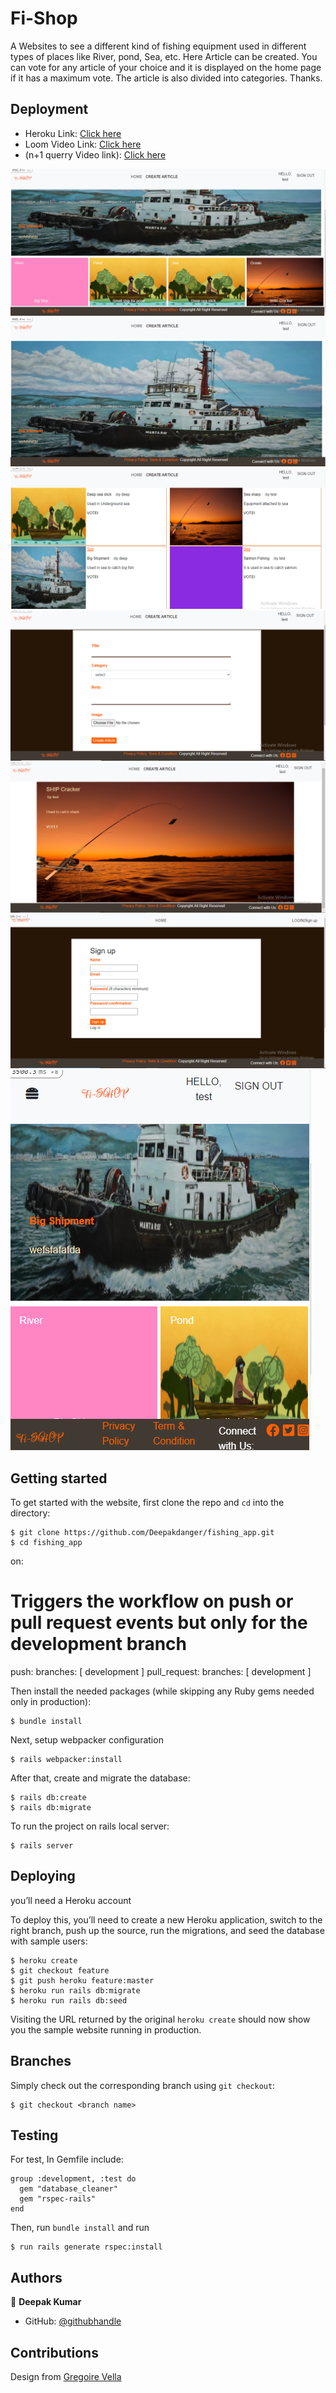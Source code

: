 # Fi-Shop
A Websites to see a different kind of fishing equipment used in different types of places like River, pond, Sea, etc. Here Article can be created. You can vote for any article of your choice and it is displayed on the home page if it has a maximum vote. The article is also divided into categories. Thanks.

## Deployment
- Heroku Link: [Click here](https://limitless-sea-70591.herokuapp.com/)
- Loom Video Link: [Click here](https://www.loom.com/share/d1b4ab43812545f49da59c2bd38b162b)
- (n+1 querry Video link): [Click here](https://www.loom.com/share/6b4d25dcb94d4925934d1de10131f9e8)

![Screenshot of the app](./pic2.PNG)
![Screenshot of the app](./pic1.PNG)
![Screenshot of the app](./pic3.PNG)
![Screenshot of the app](./pic4.PNG)
![Screenshot of the app](./pic5.PNG)
![Screenshot of the app](./pic6.PNG)
![Screenshot of the app](./pic7.PNG)
## Getting started

To get started with the website, first clone the repo and `cd` into the directory:

```
$ git clone https://github.com/Deepakdanger/fishing_app.git
$ cd fishing_app
```
on:
  # Triggers the workflow on push or pull request events but only for the development branch
  push:
    branches: [ development ]
  pull_request:
    branches: [ development ]

Then install the needed packages (while skipping any Ruby gems needed only in production):

```
$ bundle install
```

Next, setup webpacker configuration

```
$ rails webpacker:install
```

After that, create and migrate the database:

```
$ rails db:create
$ rails db:migrate
```

To run the project on rails local server:

```
$ rails server
```
## Deploying

you’ll need a Heroku account

To deploy this, you’ll need to create a new Heroku application, switch to the right branch, push up the source, run the migrations, and seed the database with sample users:

```
$ heroku create
$ git checkout feature
$ git push heroku feature:master
$ heroku run rails db:migrate
$ heroku run rails db:seed
```

Visiting the URL returned by the original `heroku create` should now show you the sample website running in production. 

## Branches

Simply check out the corresponding branch using `git checkout`:

```
$ git checkout <branch name>
```
## Testing

For test, In Gemfile include:

```
group :development, :test do
  gem "database_cleaner"
  gem "rspec-rails"
end
```
Then, run `bundle install` and run
```
$ run rails generate rspec:install
```

## Authors

👤 **Deepak Kumar**
- GitHub: [@githubhandle](https://github.com/Deepakdanger)


## Contributions
Design from [Gregoire Vella](https://www.behance.net/sakwadesignstudio)